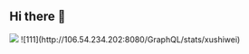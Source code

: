 ## Hi there 👋

<!--
**Maureen-Lee/Maureen-Lee** is a ✨ _special_ ✨ repository because its `README.md` (this file) appears on your GitHub profile.

Here are some ideas to get you started:

- 🔭 I’m currently working on ...
- 🌱 I’m currently learning ...
- 👯 I’m looking to collaborate on ...
- 🤔 I’m looking for help with ...
- 💬 Ask me about ...
- 📫 How to reach me: ...
- 😄 Pronouns: ...
- ⚡ Fun fact: ...
-->
<img src="http://106.54.234.202:8080/GraphQL/stats/xushiwei">
![111](http://106.54.234.202:8080/GraphQL/stats/xushiwei)

